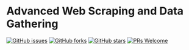 # Advanced Web Scraping and Data Gathering
[![GitHub issues](https://img.shields.io/github/issues/Develop-Packt/Advanced-Web-Scraping-and-Data-Gathering.svg)](https://github.com/Develop-Packt/Advanced-Web-Scraping-and-Data-Gathering/issues)
[![GitHub forks](https://img.shields.io/github/forks/Develop-Packt/Advanced-Web-Scraping-and-Data-Gathering.svg)](https://github.com/Develop-Packt/Advanced-Web-Scraping-and-Data-Gathering/network)
[![GitHub stars](https://img.shields.io/github/stars/Develop-Packt/Advanced-Web-Scraping-and-Data-Gathering.svg)](https://github.com/Develop-Packt/Advanced-Web-Scraping-and-Data-Gathering/stargazers)
[![PRs Welcome](https://img.shields.io/badge/PRs-welcome-brightgreen.svg)](https://github.com/Develop-Packt/Advanced-Web-Scraping-and-Data-Gathering/pulls)
